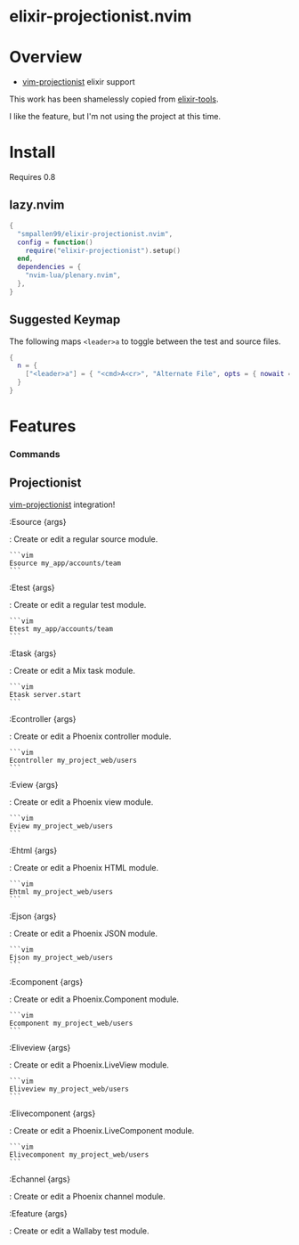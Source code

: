 <!-- panvimdoc-ignore-start -->
# elixir-projectionist.nvim
<!-- panvimdoc-ignore-end -->

# Overview

- [vim-projectionist](https://github.com/tpope/vim-projectionist) elixir support 

This work has been shamelessly copied from [elixir-tools](https://github.com/elixir-tools/elixir-tools.nvim).

I like the feature, but I'm not using the project at this time.

# Install

Requires 0.8

## lazy.nvim

```lua
{
  "smpallen99/elixir-projectionist.nvim",
  config = function()
    require("elixir-projectionist").setup()
  end,
  dependencies = {
    "nvim-lua/plenary.nvim",
  },
}
```
## Suggested Keymap

The following maps `<leader>a` to toggle between the test and source files.

```lua
{
  n = {
    ["<leader>a"] = { "<cmd>A<cr>", "Alternate File", opts = { nowait = true } },
  }
}
```

# Features

### Commands

## Projectionist

[vim-projectionist](https://github.com/tpope/vim-projectionist) integration!

:Esource {args}

: Create or edit a regular source module.

    ```vim
    Esource my_app/accounts/team
    ```

:Etest {args}

: Create or edit a regular test module.

    ```vim
    Etest my_app/accounts/team
    ```

:Etask {args}

: Create or edit a Mix task module.

    ```vim
    Etask server.start
    ```

:Econtroller {args}

: Create or edit a Phoenix controller module.

    ```vim
    Econtroller my_project_web/users
    ```

:Eview {args}

: Create or edit a Phoenix view module.

    ```vim
    Eview my_project_web/users
    ```

:Ehtml {args}

: Create or edit a Phoenix HTML module.

    ```vim
    Ehtml my_project_web/users
    ```

:Ejson {args}

: Create or edit a Phoenix JSON module.

    ```vim
    Ejson my_project_web/users
    ```

:Ecomponent {args}

: Create or edit a Phoenix.Component module.

    ```vim
    Ecomponent my_project_web/users
    ```

:Eliveview {args}

: Create or edit a Phoenix.LiveView module.

    ```vim
    Eliveview my_project_web/users
    ```

:Elivecomponent {args}

: Create or edit a Phoenix.LiveComponent module.

    ```vim
    Elivecomponent my_project_web/users
    ```

:Echannel {args}

: Create or edit a Phoenix channel module.

:Efeature {args}

: Create or edit a Wallaby test module.
